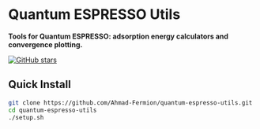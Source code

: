 # Quantum ESPRESSO Utils 

**Tools for Quantum ESPRESSO: adsorption energy calculators and convergence plotting.**

[![GitHub stars](https://img.shields.io/github/stars/Ahmad-Fermion/quantum-espresso-utils)](https://github.com/Ahmad-Fermion/quantum-espresso-utils)

## Quick Install
```bash
git clone https://github.com/Ahmad-Fermion/quantum-espresso-utils.git
cd quantum-espresso-utils
./setup.sh

